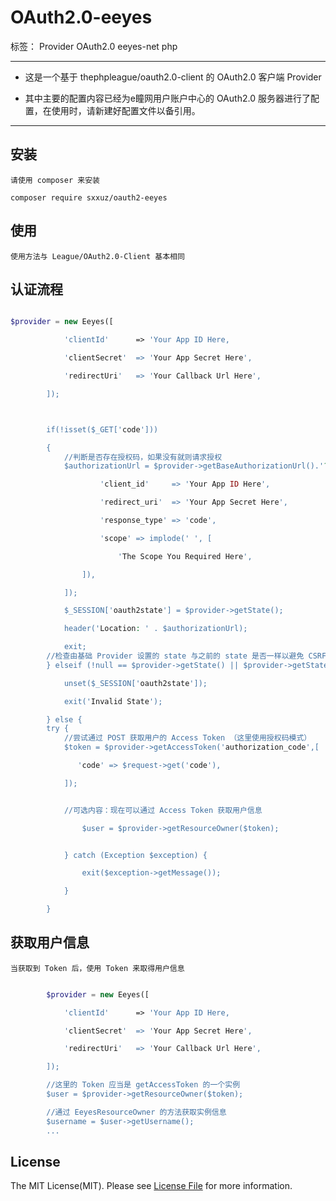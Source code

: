 ﻿# OAuth2.0-eeyes

标签： Provider OAuth2.0 eeyes-net php

---

 - 这是一个基于 thephpleague/oauth2.0-client 的 OAuth2.0 客户端 Provider

 - 其中主要的配置内容已经为e瞳网用户账户中心的 OAuth2.0 服务器进行了配置，在使用时，请新建好配置文件以备引用。


----------

## 安装
    请使用 composer 来安装

    composer require sxxuz/oauth2-eeyes

## 使用
    使用方法与 League/OAuth2.0-Client 基本相同


## 认证流程

```php

$provider = new Eeyes([

            'clientId'      => 'Your App ID Here,

            'clientSecret'  => 'Your App Secret Here',

            'redirectUri'   => 'Your Callback Url Here',

        ]);



        if(!isset($_GET['code']))

        {
            //判断是否存在授权码，如果没有就则请求授权
            $authorizationUrl = $provider->getBaseAuthorizationUrl().'?'.http_build_query([

                    'client_id'     => 'Your App ID Here',

                    'redirect_uri'  => 'Your App Secret Here',

                    'response_type' => 'code',

                    'scope' => implode(' ', [

                        'The Scope You Required Here',

                ]),

            ]);

            $_SESSION['oauth2state'] = $provider->getState();

            header('Location: ' . $authorizationUrl);

            exit;
        //检查由基础 Provider 设置的 state 与之前的 state 是否一样以避免 CSRF 攻击
        } elseif (!null == $provider->getState() || $provider->getState() !== $_SESSION['oauth2state']) {

            unset($_SESSION['oauth2state']);

            exit('Invalid State');

        } else {
	    try {
            //尝试通过 POST 获取用户的 Access Token （这里使用授权码模式）
            $token = $provider->getAccessToken('authorization_code',[

               'code' => $request->get('code'),

            ]);


            //可选内容：现在可以通过 Access Token 获取用户信息

                $user = $provider->getResourceOwner($token);


            } catch (Exception $exception) {

                exit($exception->getMessage());

            }

        }

```

## 获取用户信息
    当获取到 Token 后，使用 Token 来取得用户信息

```php

        $provider = new Eeyes([

            'clientId'      => 'Your App ID Here,

            'clientSecret'  => 'Your App Secret Here',

            'redirectUri'   => 'Your Callback Url Here',

        ]);

        //这里的 Token 应当是 getAccessToken 的一个实例
        $user = $provider->getResourceOwner($token);

        //通过 EeyesResourceOwner 的方法获取实例信息
        $username = $user->getUsername();
        ...
```

## License
The MIT License(MIT). Please see [License File](https://github.com/XuZhixuan/oauth2-eeyes/blob/master/LICENSE) for more information.
